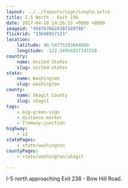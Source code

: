 ```yaml
---
layout: ../../layouts/sign/single.astro
title: I-5 North - Exit 236
date: 2017-04-28 14:26:15 +0000 +0000
imageid: "4587676624307189786"
flickrid: "33648957123"
location:
    latitude: 48.54775103664884
    longitude: -122.34954357147218
country:
    name: United States
    slug: united-states
state:
    name: Washington
    slug: washington
county:
    name: Skagit County
    slug: skagit
tags:
    - big-green-sign
    - distance-marker
    - freeway-junction
highway:
    - i5
statePages:
    - state/washington
countyPages:
    - state/washington/skagit

---
```

I-5 north approaching Exit 236 - Bow Hill Road.